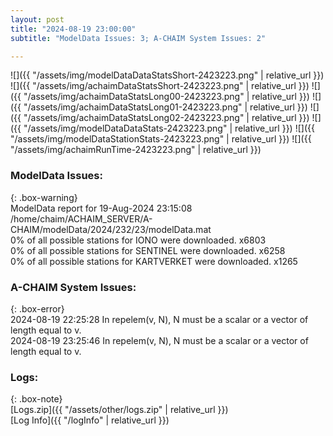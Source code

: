 ```yaml
---
layout: post
title: "2024-08-19 23:00:00"
subtitle: "ModelData Issues: 3; A-CHAIM System Issues: 2"

---
```


![]({{ "/assets/img/modelDataDataStatsShort-2423223.png" | relative_url }})
![]({{ "/assets/img/achaimDataStatsShort-2423223.png" | relative_url }})
![]({{ "/assets/img/achaimDataStatsLong00-2423223.png" | relative_url }})
![]({{ "/assets/img/achaimDataStatsLong01-2423223.png" | relative_url }})
![]({{ "/assets/img/achaimDataStatsLong02-2423223.png" | relative_url }})
![]({{ "/assets/img/modelDataDataStats-2423223.png" | relative_url }})
![]({{ "/assets/img/modelDataStationStats-2423223.png" | relative_url }})
![]({{ "/assets/img/achaimRunTime-2423223.png" | relative_url }})


### ModelData Issues:  
  
{: .box-warning}  
 ModelData report for 19-Aug-2024 23:15:08   
 /home/chaim/ACHAIM_SERVER/A-CHAIM/modelData/2024/232/23/modelData.mat   
 0% of all possible stations for IONO were downloaded. x6803   
 0% of all possible stations for SENTINEL were downloaded. x6258   
 0% of all possible stations for KARTVERKET were downloaded. x1265   
  
### A-CHAIM System Issues:  
  
{: .box-error}  
2024-08-19 22:25:28 In repelem(v, N), N must be a scalar or a vector of length equal to v.  
2024-08-19 23:25:46 In repelem(v, N), N must be a scalar or a vector of length equal to v.  

### Logs:  
  
{: .box-note}  
[Logs.zip]({{ "/assets/other/logs.zip" | relative_url }})  
[Log Info]({{ "/logInfo" | relative_url }})  
